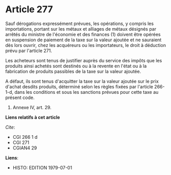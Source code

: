 # Article 277

Sauf dérogations expressément prévues, les opérations, y compris les importations, portant sur les métaux et alliages de
métaux désignés par arrêtés du ministre de l'économie et des finances (1) doivent être opérées en suspension de paiement de
la taxe sur la valeur ajoutée et ne sauraient dès lors ouvrir, chez les acquéreurs ou les importateurs, le droit à déduction
prévu par l'article 271.

Les acheteurs sont tenus de justifier auprès du service des impôts que les produits ainsi achetés sont destinés ou à la
revente en l'état ou à la fabrication de produits passibles de la taxe sur la valeur ajoutée.

A défaut, ils sont tenus d'acquitter la taxe sur la valeur ajoutée sur le prix d'achat desdits produits, déterminé selon les
règles fixées par l'article 266-1-d, dans les conditions et sous les sanctions prévues pour cette taxe au présent code.

1)  Annexe IV, art. 29.

**Liens relatifs à cet article**

_Cite_:

  - CGI 266 1 d
  - CGI 271
  - CGIAN4 29

**Liens**:

  - HISTO: EDITION 1979-07-01
